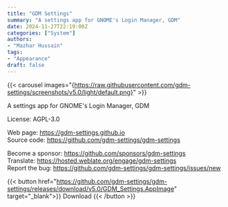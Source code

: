 ```yaml
---
title: "GDM Settings"
summary: "A settings app for GNOME's Login Manager, GDM"
date: 2024-11-27T22:19:00Z
categories: ["System"]
authors:
- "Mazhar Hussain"
tags: 
- "Appearance"
draft: false
---
```


{{< carousel images="{https://raw.githubusercontent.com/gdm-settings/screenshots/v5.0/light/default.png}" >}}

A settings app for GNOME's Login Manager, GDM

License: AGPL-3.0

Web page: <https://gdm-settings.github.io>  
Source code: <https://github.com/gdm-settings/gdm-settings>

Become a sponsor: <https://github.com/sponsors/gdm-settings>  
Translate: <https://hosted.weblate.org/engage/gdm-settings>  
Report the bug: <https://github.com/gdm-settings/gdm-settings/issues/new>  

{{< button href="https://github.com/gdm-settings/gdm-settings/releases/download/v5.0/GDM_Settings.AppImage" target="_blank">}}
Download
{{< /button >}}